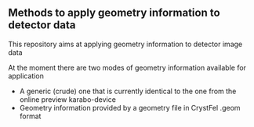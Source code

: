 ## Methods to apply geometry information to detector data

This repository aims at applying geometry information to detector image data

At the moment there are two modes of geometry information available for application

- A generic (crude) one that is currently identical to the one from the online
 preview karabo-device
- Geometry information provided by a geometry file in CrystFel .geom format
